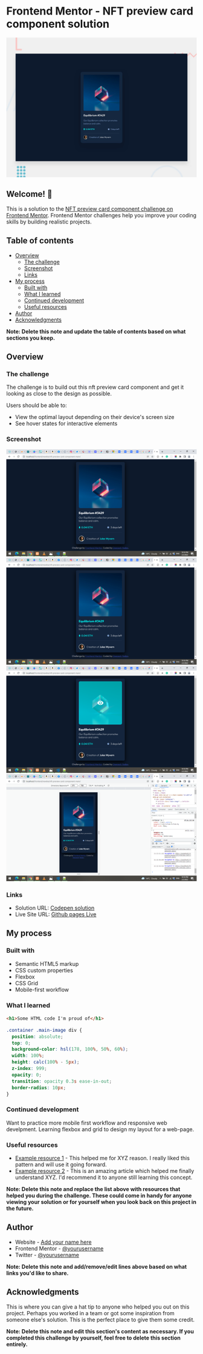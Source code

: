 # Frontend Mentor - NFT preview card component solution

![Design preview for the Order summary card coding challenge](./design/desktop-preview.jpg)

## Welcome! 👋

This is a solution to the [NFT preview card component challenge on Frontend Mentor](https://www.frontendmentor.io/challenges/nft-preview-card-component-SbdUL_w0U). Frontend Mentor challenges help you improve your coding skills by building realistic projects.

## Table of contents

- [Overview](#overview)
  - [The challenge](#the-challenge)
  - [Screenshot](#screenshot)
  - [Links](#links)
- [My process](#my-process)
  - [Built with](#built-with)
  - [What I learned](#what-i-learned)
  - [Continued development](#continued-development)
  - [Useful resources](#useful-resources)
- [Author](#author)
- [Acknowledgments](#acknowledgments)

**Note: Delete this note and update the table of contents based on what sections you keep.**

## Overview

### The challenge

The challenge is to build out this nft preview card component and get it looking as close to the design as possible.

Users should be able to:

- View the optimal layout depending on their device's screen size
- See hover states for interactive elements

### Screenshot

![desktop hover author name](./images/screenshot/desktop-hover-author-name.png)
![desktop view heading hover](./images/screenshot/desktop-view-heading-hover.png)
![desktop view img hover](./images/screenshot/desktop-view-img-hover.png)
![mobile view](./images/screenshot/mobile-view.png)

### Links

- Solution URL: [Codepen solution](https://codepen.io/deepeshyadav/pen/WNXxNYY)
- Live Site URL: [Github pages Live](https://deepeshyadavrd.github.io/nft-card-component/)

## My process

### Built with

- Semantic HTML5 markup
- CSS custom properties
- Flexbox
- CSS Grid
- Mobile-first workflow

### What I learned

```html
<h1>Some HTML code I'm proud of</h1>
```

```css
.container .main-image div {
  position: absolute;
  top: 0;
  background-color: hsl(178, 100%, 50%, 60%);
  width: 100%;
  height: calc(100% - 5px);
  z-index: 999;
  opacity: 0;
  transition: opacity 0.3s ease-in-out;
  border-radius: 10px;
}
```

### Continued development

Want to practice more mobile first workflow and responsive web develpment. Learning flexbox and grid to design my layout for a web-page.

### Useful resources

- [Example resource 1](https://www.example.com) - This helped me for XYZ reason. I really liked this pattern and will use it going forward.
- [Example resource 2](https://www.example.com) - This is an amazing article which helped me finally understand XYZ. I'd recommend it to anyone still learning this concept.

**Note: Delete this note and replace the list above with resources that helped you during the challenge. These could come in handy for anyone viewing your solution or for yourself when you look back on this project in the future.**

## Author

- Website - [Add your name here](https://www.your-site.com)
- Frontend Mentor - [@yourusername](https://www.frontendmentor.io/profile/yourusername)
- Twitter - [@yourusername](https://www.twitter.com/yourusername)

**Note: Delete this note and add/remove/edit lines above based on what links you'd like to share.**

## Acknowledgments

This is where you can give a hat tip to anyone who helped you out on this project. Perhaps you worked in a team or got some inspiration from someone else's solution. This is the perfect place to give them some credit.

**Note: Delete this note and edit this section's content as necessary. If you completed this challenge by yourself, feel free to delete this section entirely.**
